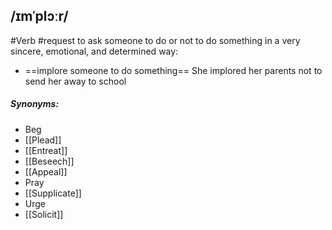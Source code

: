 ## /ɪmˈplɔːr/ 
#Verb #request
to ask someone to do or not to do something in a very sincere, emotional, and determined way:

- ==implore someone to do something==
She implored her parents not to send her away to school

##### Synonyms:
- Beg
- [[Plead]]
- [[Entreat]]
- [[Beseech]]
- [[Appeal]]
- Pray
- [[Supplicate]]
- Urge
- [[Solicit]]
